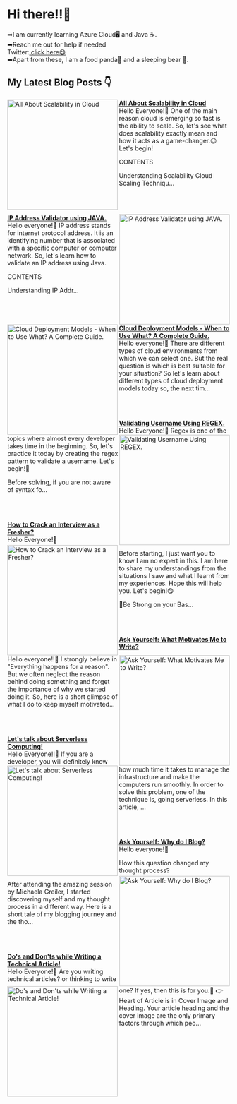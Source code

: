 <html>
<link href="style.css" rel="stylesheet"></link>
<h1> Hi there!!👋</h1>
<p>➡I am currently learning Azure Cloud🖥 and Java ☕.<br>
➡Reach me out for help if needed<br>
  Twitter:<a href="https://twitter.com/LaasyaSetty"> click here😋</a><br>
➡Apart from these, I am a food panda🤤 and a sleeping bear 🐻.
</p>

## My Latest Blog Posts 👇

<!-- HASHNODE_BLOG:START -->
<p align="left">
<a href="https://laasyasettyblog.hashnode.dev/all-about-scalability-in-cloud" title="All About Scalability in Cloud"><img src="https://cdn.hashnode.com/res/hashnode/image/upload/v1606833501495/zIbBIkyZG.png" alt="All About Scalability in Cloud" width="250px" align="left" /></a>
<a href="https://laasyasettyblog.hashnode.dev/all-about-scalability-in-cloud" title="All About Scalability in Cloud"><strong>All About Scalability in Cloud</strong></a>
<br/> Hello Everyone!🤎
One of the main reason cloud is emerging so fast is the ability to scale. So, let's see what does scalability exactly mean and how it acts as a game-changer.😉 Let's begin!

CONTENTS

Understanding Scalability
Cloud Scaling Techniqu... </p> <br/> <br/>
<p align="left">
<a href="https://laasyasettyblog.hashnode.dev/ip-address-validator-using-java" title="IP Address Validator using JAVA."><img src="https://cdn.hashnode.com/res/hashnode/image/upload/v1606746338696/hjiKfMHym.png" alt="IP Address Validator using JAVA." width="250px" align="right" /></a>
<a href="https://laasyasettyblog.hashnode.dev/ip-address-validator-using-java" title="IP Address Validator using JAVA."><strong>IP Address Validator using JAVA.</strong></a>
<br/> Hello everyone!💜
IP address stands for internet protocol address. It is an identifying number that is associated with a specific computer or computer network. So, let's learn how to validate an IP address using Java.

CONTENTS

Understanding IP Addr... </p> <br/> <br/>
<p align="left">
<a href="https://laasyasettyblog.hashnode.dev/cloud-deployment-models-when-to-use-what-a-complete-guide" title="Cloud Deployment Models - When to Use What? A Complete Guide."><img src="https://cdn.hashnode.com/res/hashnode/image/upload/v1606670979337/55lsTQuYL.png" alt="Cloud Deployment Models - When to Use What? A Complete Guide." width="250px" align="left" /></a>
<a href="https://laasyasettyblog.hashnode.dev/cloud-deployment-models-when-to-use-what-a-complete-guide" title="Cloud Deployment Models - When to Use What? A Complete Guide."><strong>Cloud Deployment Models - When to Use What? A Complete Guide.</strong></a>
<br/> Hello everyone!💛
There are different types of cloud environments from which we can select one. But the real question is which is best suitable for your situation? So let's learn about different types of cloud deployment models today so, the next tim... </p> <br/> <br/>
<p align="left">
<a href="https://laasyasettyblog.hashnode.dev/validating-username-using-regex" title="Validating Username Using REGEX."><img src="https://cdn.hashnode.com/res/hashnode/image/upload/v1606580485946/a7_0n7gJd.png" alt="Validating Username Using REGEX." width="250px" align="right" /></a>
<a href="https://laasyasettyblog.hashnode.dev/validating-username-using-regex" title="Validating Username Using REGEX."><strong>Validating Username Using REGEX.</strong></a>
<br/> Hello Everyone!💜
Regex is one of the topics where almost every developer takes time in the beginning. So, let's practice it today by creating the regex pattern to validate a username. Let's begin!🚀

Before solving, if you are not aware of syntax fo... </p> <br/> <br/>
<p align="left">
<a href="https://laasyasettyblog.hashnode.dev/how-to-crack-an-interview-as-a-fresher" title="How to Crack an Interview as a Fresher?"><img src="https://cdn.hashnode.com/res/hashnode/image/upload/v1606395948828/C8N0SEOGv.png" alt="How to Crack an Interview as a Fresher?" width="250px" align="left" /></a>
<a href="https://laasyasettyblog.hashnode.dev/how-to-crack-an-interview-as-a-fresher" title="How to Crack an Interview as a Fresher?"><strong>How to Crack an Interview as a Fresher?</strong></a>
<br/> Hello Everyone!💙

Before starting, I just want you to know I am no expert in this. I am here to share my understandings from the situations I saw and what I learnt from my experiences. Hope this will help you. Let's begin!😋

💪Be Strong on your Bas... </p> <br/> <br/>
<p align="left">
<a href="https://laasyasettyblog.hashnode.dev/ask-yourself-what-motivates-me-to-write" title="Ask Yourself: What Motivates Me to Write?"><img src="https://cdn.hashnode.com/res/hashnode/image/upload/v1606200590371/Ox6_3wlKj.jpeg" alt="Ask Yourself: What Motivates Me to Write?" width="250px" align="right" /></a>
<a href="https://laasyasettyblog.hashnode.dev/ask-yourself-what-motivates-me-to-write" title="Ask Yourself: What Motivates Me to Write?"><strong>Ask Yourself: What Motivates Me to Write?</strong></a>
<br/> Hello everyone!!🧡
I strongly believe in "Everything happens for a reason". But we often neglect the reason behind doing something and forget the importance of why we started doing it. So, here is a short glimpse of what I do to keep myself motivated... </p> <br/> <br/>
<p align="left">
<a href="https://laasyasettyblog.hashnode.dev/lets-talk-about-serverless-computing" title="Let's talk about Serverless Computing!"><img src="https://cdn.hashnode.com/res/hashnode/image/upload/v1604542559063/KpTxDlANQ.png" alt="Let's talk about Serverless Computing!" width="250px" align="left" /></a>
<a href="https://laasyasettyblog.hashnode.dev/lets-talk-about-serverless-computing" title="Let's talk about Serverless Computing!"><strong>Let's talk about Serverless Computing!</strong></a>
<br/> Hello Everyone!!💚
If you are a developer, you will definitely know how much time it takes to manage the infrastructure and make the computers run smoothly. In order to solve this problem, one of the technique is, going serverless. 
In this article, ... </p> <br/> <br/>
<p align="left">
<a href="https://laasyasettyblog.hashnode.dev/ask-yourself-why-do-i-blog" title="Ask Yourself: Why do I Blog?"><img src="https://cdn.hashnode.com/res/hashnode/image/upload/v1605427152584/ScchYbeEp.jpeg" alt="Ask Yourself: Why do I Blog?" width="250px" align="right" /></a>
<a href="https://laasyasettyblog.hashnode.dev/ask-yourself-why-do-i-blog" title="Ask Yourself: Why do I Blog?"><strong>Ask Yourself: Why do I Blog?</strong></a>
<br/> Hello everyone!💚

How this question changed my thought process?

After attending the amazing session by Michaela Greiler, I started discovering myself and my thought process in a different way. Here is a short tale of my blogging journey and the tho... </p> <br/> <br/>
<p align="left">
<a href="https://laasyasettyblog.hashnode.dev/dos-and-donts-while-writing-a-technical-article" title="Do's and Don'ts while Writing a Technical Article!"><img src="https://cdn.hashnode.com/res/hashnode/image/upload/v1605194532827/ocfu8IrZF.jpeg" alt="Do's and Don'ts while Writing a Technical Article!" width="250px" align="left" /></a>
<a href="https://laasyasettyblog.hashnode.dev/dos-and-donts-while-writing-a-technical-article" title="Do's and Don'ts while Writing a Technical Article!"><strong>Do's and Don'ts while Writing a Technical Article!</strong></a>
<br/> Hello Everyone!💚
Are you writing technical articles? or thinking to write one? If yes, then this is for you.🤗
👉 Heart of Article is in Cover Image and Heading.
Your article heading and the cover image are the only primary factors through which peo... </p> <br/> <br/>
<!-- HASHNODE_BLOG:END -->




